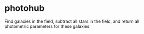 # photohub
 Find galaxies in the field, subtract all stars in the field, and return all photometric parameters for these galaxies
